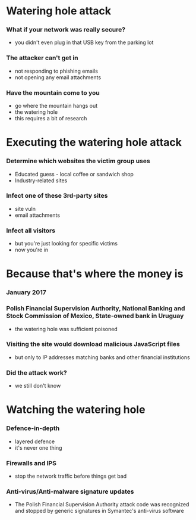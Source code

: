 # Watering hole attack
### What if your network was really secure?
- you didn't even plug in that USB key from the parking lot
### The attacker can't get in
- not responding to phishing emails
- not opening any email attachments
### Have the mountain come to you
- go where the mountain hangs out
- the watering hole
- this requires a bit of research
# Executing the watering hole attack
### Determine which websites the victim group uses
- Educated guess - local coffee or sandwich shop
- Industry-related sites
### Infect one of these 3rd-party sites
- site vuln
- email attachments
### Infect all visitors
- but you're just looking for specific victims
- now you're in
# Because that's where the money is
### January 2017
### Polish Financial Supervision Authority, National Banking and Stock Commission of Mexico, State-owned bank in Uruguay
- the watering hole was sufficient poisoned
### Visiting the site would download malicious JavaScript files
- but only to IP addresses matching banks and other financial institutions
### Did the attack work?
- we still don't know
# Watching the watering hole
### Defence-in-depth
- layered defence
- it's never one thing
### Firewalls and IPS
- stop the network traffic before things get bad
### Anti-virus/Anti-malware signature updates
- The Polish Financial Supervision Authority attack code was recognized and stopped by generic signatures in Symantec's anti-virus software
